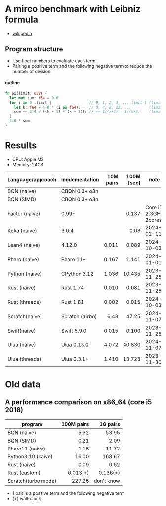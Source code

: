 # A mirco benchmark with Leibniz formula

- [wikipedia](https://en.wikipedia.org/wiki/Leibniz_formula_for_π)

## Program structure

- Use float numbers to evaluate each term.
- Pairing a positive term and the following negative term to reduce the number of division.

#### outline

```rust
fn pi(limit: u32) {
  let mut sum: f64 = 0.0
  for i in 0..limit {                 // 0, 1, 2, 3, ... limit-1 (limit items)
    let k: f64 = 4.0 * (i as f64);    // 0, 4, 8, 12, ...        (limit items)
    sum += 2.0 / ((k + 1) * (k + 3)); // == 1/(k+1) - 1/(k+3)    (limit pairs)
  }
  4.0 * sum
}
```

# Results

- CPU: Apple M3
- Memory: 24GB

| Language/approach   | Implementation |  10M pairs | 100M [sec] |       note |
|---------------------|----------------|-----------:|-----------:|------------|
| BQN (naive)         | CBQN 0.3+ o3n  |            |            |            |
| BQN (SIMD)          | CBQN 0.3+ o3n  |            |            |            |
| Factor (naive)      | 0.99+          |            |      0.137 | Core i5 2.3GHz 2cores |
| Koka (naive)        | 3.0.4          |            |      0.08  | 2024-02-11 |
| Lean4 (naive)       | 4.12.0         |      0.011 |      0.089 | 2024-10-03 |
| Pharo (naive)       | Pharo 11+      |      0.167 |      1.141 | 2024-01-01 |
| Python (naive)      | CPython 3.12   |      1.036 |     10.435 | 2023-11-25 |
| Rust (naive)        | Rust 1.74      |      0.010 |      0.081 | 2023-11-25 |
| Rust (threads)      | Rust 1.81      |      0.002 |      0.015 | 2024-10-03 |
| Scratch(naive)      | Scratch (turbo)|      6.48  |     47.25  | 2024-11-07 |
| Swift(naive)        | Swift 5.9.0    |      0.015 |      0.100 | 2023-11-25 |
| Uiua (naive)        | Uiua 0.13.0    |      4.072 |     40.830 | 2024-11-07 |
| Uiua (threads)      | Uiua 0.3.1+    |      1.410 |     13.728 | 2023-11-30 |


# Old data

## A performance comparison on x86_64 (core i5 2018)

| program             | 100M pairs |    1G pairs   |
|---------------------|-----------:|--------------:|
| BQN (naive)         |       5.32 |         53.95 |
| BQN (SIMD)          |       0.21 |          2.09 |
| Pharo11 (naive)     |       1.16 |         11.72 |
| Python3.10 (naive)  |      16.00 |        168.67 |
| Rust (naive)        |       0.09 |          0.62 |
| Rust (custom)       |   0.013(+) |      0.136(+) |
| Scratch(turbo mode) |     227.26 |    don't know |

- 1 pair is a positive term and the following negative term
- (+) wall-clock
